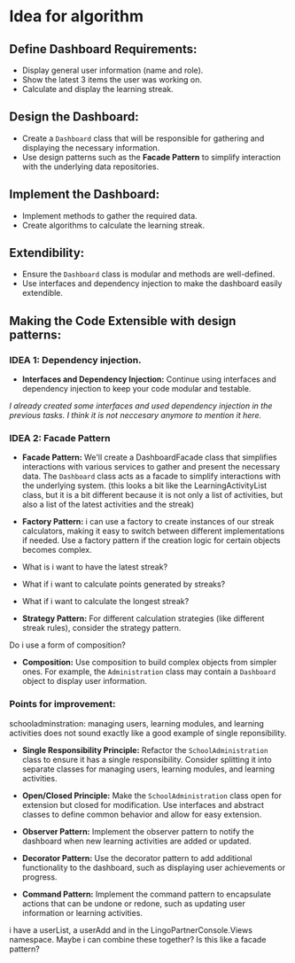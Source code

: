 # Idea for algorithm

## Define Dashboard Requirements:
-   Display general user information (name and role).
-   Show the latest 3 items the user was working on.
-   Calculate and display the learning streak.
## Design the Dashboard:
-   Create a `Dashboard` class that will be responsible for gathering and displaying the necessary information.
-   Use design patterns such as the **Facade Pattern** to simplify interaction with the underlying data repositories.
## Implement the Dashboard:
-   Implement methods to gather the required data.
-   Create algorithms to calculate the learning streak.
## Extendibility:
-   Ensure the `Dashboard` class is modular and methods are well-defined.
-   Use interfaces and dependency injection to make the dashboard easily extendible.

## Making the Code Extensible with design patterns:

### IDEA 1: Dependency injection. 

-   **Interfaces and Dependency Injection:** Continue using interfaces and dependency injection to keep your code modular and testable.

_I already created some interfaces and used dependency injection in the previous tasks. I think it is not neccesary anymore to mention it here._

### IDEA 2: Facade Pattern

-   **Facade Pattern:** We'll create a DashboardFacade class that simplifies interactions with various services to gather and present the necessary data.
The `Dashboard` class acts as a facade to simplify interactions with the underlying system. 
(this looks a bit like the LearningActivityList class, but it is a bit different because it is not only a list of activities, but also a list of the latest activities and the streak)

-   **Factory Pattern:** i can use a factory to create instances of our streak calculators, making it easy to switch between different implementations if needed.
Use a factory pattern if the creation logic for certain objects becomes complex.
- What is i want to have the latest streak? 
- What if i want to calculate points generated by streaks? 
- What if i want to calculate the longest streak?

-   **Strategy Pattern:** For different calculation strategies (like different streak rules), consider the strategy pattern.


Do i use a form of composition? 
-  **Composition:** Use composition to build complex objects from simpler ones. For example, the `Administration` class may contain a `Dashboard` object to display user information.


### Points for improvement: 

schooladminstration: 
managing users, learning modules, and learning activities does not sound exactly like a good example of single reponsibility. 
-   **Single Responsibility Principle:** Refactor the `SchoolAdministration` class to ensure it has a single responsibility. Consider splitting it into separate classes for managing users, learning modules, and learning activities.
-   **Open/Closed Principle:** Make the `SchoolAdministration` class open for extension but closed for modification. Use interfaces and abstract classes to define common behavior and allow for easy extension.
 
-   **Observer Pattern:** Implement the observer pattern to notify the dashboard when new learning activities are added or updated.
-   **Decorator Pattern:** Use the decorator pattern to add additional functionality to the dashboard, such as displaying user achievements or progress.
-   **Command Pattern:** Implement the command pattern to encapsulate actions that can be undone or redone, such as updating user information or learning activities.

i have a userList, a userAdd and in the LingoPartnerConsole.Views namespace. Maybe i can combine these together? Is this like a facade pattern?


